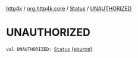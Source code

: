 [http4k](../../index.md) / [org.http4k.core](../index.md) / [Status](index.md) / [UNAUTHORIZED](./-u-n-a-u-t-h-o-r-i-z-e-d.md)

# UNAUTHORIZED

`val UNAUTHORIZED: `[`Status`](index.md) [(source)](https://github.com/http4k/http4k/blob/master/http4k-core/src/main/kotlin/org/http4k/core/Status.kt#L30)